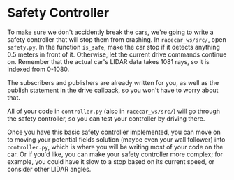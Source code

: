 # Safety Controller 

To make sure we don't accidently break the cars, we're going to write a safety controller that will stop them from crashing. In `racecar_ws/src/`, open `safety.py`. In the function `is_safe`, make the car stop if it detects anything 0.5 meters in front of it. Otherwise, let the current drive commands continue on. Remember that the actual car's LIDAR data takes 1081 rays, so it is indexed from 0-1080. 

The subscribers and publishers are already written for you, as well as the publish statement in the drive callback, so you won't have to worry about that.

All of your code in `controller.py` (also in `racecar_ws/src/`) will go through the safety controller, so you can test your controller by driving there.

Once you have this basic safety controller implemented, you can move on to moving your potential fields solution (maybe even your wall follower) into `controller.py`, which is where you will be writing most of your code on the car. Or if you'd like, you can make your safety controller more complex; for example, you could have it slow to a stop based on its current speed, or consider other LIDAR angles.
